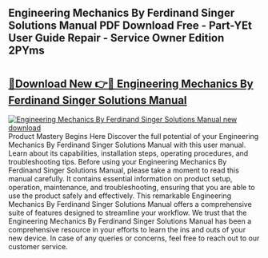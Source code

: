 ## Engineering Mechanics By Ferdinand Singer Solutions Manual PDF Download Free - Part-YEt User Guide Repair - Service Owner Edition 2PYms

# <h2><a href="http://bc57959.oget.top/?id=Engineering+Mechanics+By+Ferdinand+Singer+Solutions+Manual">🔗Download New 👉🔴 Engineering Mechanics By Ferdinand Singer Solutions Manual</a></h2>

[![Engineering Mechanics By Ferdinand Singer Solutions Manual new download](https://i.imgur.com/5g1atiW.png)](http://bc57959.oget.top/?id=Engineering+Mechanics+By+Ferdinand+Singer+Solutions+Manual)
Product Mastery Begins Here Discover the full potential of your Engineering Mechanics By Ferdinand Singer Solutions Manual with this user manual. Learn about its capabilities, installation steps, operating procedures, and troubleshooting tips. Before using your Engineering Mechanics By Ferdinand Singer Solutions Manual, please take a moment to read this manual carefully. It contains essential information on product setup, operation, maintenance, and troubleshooting, ensuring that you are able to use the product safely and effectively. This remarkable Engineering Mechanics By Ferdinand Singer Solutions Manual offers a comprehensive suite of features designed to streamline your workflow. We trust that the Engineering Mechanics By Ferdinand Singer Solutions Manual has been a comprehensive resource in your efforts to learn the ins and outs of your new device. In case of any queries or concerns, feel free to reach out to our customer service.
